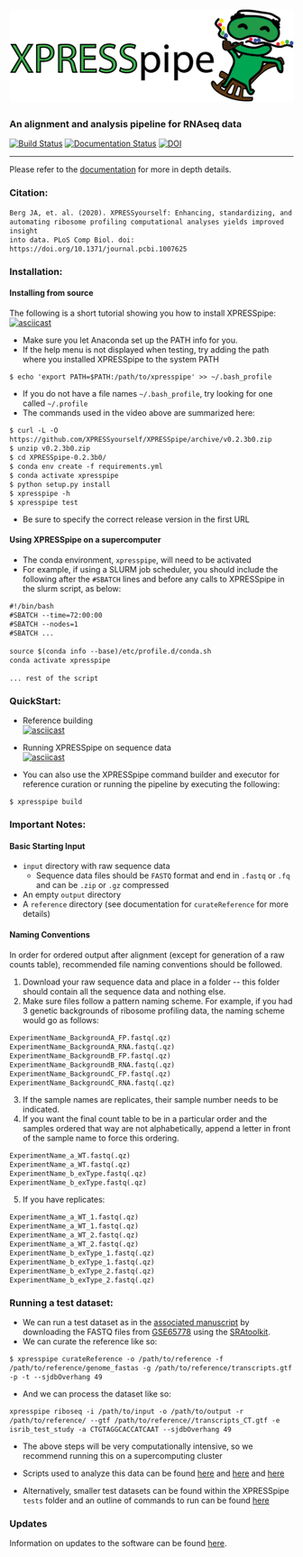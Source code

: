 # ![XPRESSpipe](https://raw.githubusercontent.com/XPRESSyourself/XPRESSpipe/master/docs/content/xpresspipe.png)


### An alignment and analysis pipeline for RNAseq data

[![Build Status](https://travis-ci.org/XPRESSyourself/XPRESSpipe.svg?branch=master)](https://travis-ci.org/XPRESSyourself/XPRESSpipe)
[![Documentation Status](https://readthedocs.org/projects/xpresspipe/badge/?version=latest)](https://xpresspipe.readthedocs.io/en/latest/?badge=latest)
[![DOI](https://zenodo.org/badge/170939943.svg)](https://zenodo.org/badge/latestdoi/170939943)
<!--[![Anaconda-Server Badge](https://anaconda.org/bioconda/xpresspipe/badges/version.svg)](https://anaconda.org/bioconda/xpresspipe)-->
<!--[![codecov.io](https://codecov.io/gh/XPRESSyourself/XPRESSpipe/XPRESSpipe.svg?branch=master)](https://codecov.io/gh/XPRESSyourself/XPRESSpipe)-->
<!--[![Docker](https://img.shields.io/static/v1.svg?label=docker&message=dowload&color=informational)](https://cloud.docker.com/repository/docker/jordanberg/xpresspipe/general)-->

-----
Please refer to the [documentation](https://xpresspipe.readthedocs.io/en/latest/?badge=latest) for more in depth details.

### Citation:    
```
Berg JA, et. al. (2020). XPRESSyourself: Enhancing, standardizing, and
automating ribosome profiling computational analyses yields improved insight
into data. PLoS Comp Biol. doi: https://doi.org/10.1371/journal.pcbi.1007625
```

### Installation:   
#### Installing from source
The following is a short tutorial showing you how to install XPRESSpipe:   
[![asciicast](https://asciinema.org/a/262192.svg)](https://asciinema.org/a/262192?speed=4)

- Make sure you let Anaconda set up the PATH info for you.
- If the help menu is not displayed when testing, try adding the path where you installed XPRESSpipe to the system PATH
```
$ echo 'export PATH=$PATH:/path/to/xpresspipe' >> ~/.bash_profile
```
- If you do not have a file names `~/.bash_profile`, try looking for one called `~/.profile`
- The commands used in the video above are summarized here:
```
$ curl -L -O https://github.com/XPRESSyourself/XPRESSpipe/archive/v0.2.3b0.zip
$ unzip v0.2.3b0.zip
$ cd XPRESSpipe-0.2.3b0/
$ conda env create -f requirements.yml
$ conda activate xpresspipe
$ python setup.py install
$ xpresspipe -h
$ xpresspipe test
```
- Be sure to specify the correct release version in the first URL

#### Using XPRESSpipe on a supercomputer
- The conda environment, `xpresspipe`, will need to be activated
- For example, if using a SLURM job scheduler, you should include the following after the `#SBATCH` lines and before any calls to XPRESSpipe in the slurm script, as below:
```
#!/bin/bash
#SBATCH --time=72:00:00
#SBATCH --nodes=1
#SBATCH ...

source $(conda info --base)/etc/profile.d/conda.sh
conda activate xpresspipe

... rest of the script
```

### QuickStart:   
- Reference building   
[![asciicast](https://asciinema.org/a/256340.svg)](https://asciinema.org/a/256340?speed=4)

- Running XPRESSpipe on sequence data   
[![asciicast](https://asciinema.org/a/256343.svg)](https://asciinema.org/a/256343?speed=4)

- You can also use the XPRESSpipe command builder and executor for reference curation or running the pipeline by executing the following:
```
$ xpresspipe build
```


### Important Notes:    
#### Basic Starting Input
- `input` directory with raw sequence data
  - Sequence data files should be `FASTQ` format and end in `.fastq` or `.fq` and can be `.zip` or `.gz` compressed
- An empty `output` directory
- A `reference` directory (see documentation for `curateReference` for more details)

#### Naming Conventions
In order for ordered output after alignment (except for generation of a raw counts table), recommended file naming conventions should be followed.

1. Download your raw sequence data and place in a folder -- this folder should contain all the sequence data and nothing else.
2. Make sure files follow a pattern naming scheme. For example, if you had 3 genetic backgrounds of ribosome profiling data, the naming scheme would go as follows:
```
ExperimentName_BackgroundA_FP.fastq(.qz)
ExperimentName_BackgroundA_RNA.fastq(.qz)
ExperimentName_BackgroundB_FP.fastq(.qz)
ExperimentName_BackgroundB_RNA.fastq(.qz)
ExperimentName_BackgroundC_FP.fastq(.qz)
ExperimentName_BackgroundC_RNA.fastq(.qz)
```
3. If the sample names are replicates, their sample number needs to be indicated.
4. If you want the final count table to be in a particular order and the samples ordered that way are not alphabetically, append a letter in front of the sample name to force this ordering.
```
ExperimentName_a_WT.fastq(.qz)
ExperimentName_a_WT.fastq(.qz)
ExperimentName_b_exType.fastq(.qz)
ExperimentName_b_exType.fastq(.qz)
```
5. If you have replicates:
```
ExperimentName_a_WT_1.fastq(.qz)
ExperimentName_a_WT_1.fastq(.qz)
ExperimentName_a_WT_2.fastq(.qz)
ExperimentName_a_WT_2.fastq(.qz)
ExperimentName_b_exType_1.fastq(.qz)
ExperimentName_b_exType_1.fastq(.qz)
ExperimentName_b_exType_2.fastq(.qz)
ExperimentName_b_exType_2.fastq(.qz)
```


### Running a test dataset:
- We can run a test dataset as in the [associated manuscript](https://www.biorxiv.org/content/10.1101/704320v1) by downloading the FASTQ files from [GSE65778](https://www.ncbi.nlm.nih.gov/geo/query/acc.cgi?acc=GSE65778) using the [SRAtoolkit](https://www.biostars.org/p/111040/).
- We can curate the reference like so:
```
$ xpresspipe curateReference -o /path/to/reference -f /path/to/reference/genome_fastas -g /path/to/reference/transcripts.gtf -p -t --sjdbOverhang 49
```
- And we can process the dataset like so:
```
xpresspipe riboseq -i /path/to/input -o /path/to/output -r /path/to/reference/ --gtf /path/to/reference//transcripts_CT.gtf -e isrib_test_study -a CTGTAGGCACCATCAAT --sjdbOverhang 49
```
- The above steps will be very computationally intensive, so we recommend running this on a supercomputing cluster
- Scripts used to analyze this data can be found [here](https://github.com/XPRESSyourself/xpressyourself_manuscript/blob/master/isrib_analysis/isrib_analysis.py) and [here](https://github.com/XPRESSyourself/xpressyourself_manuscript/blob/master/isrib_analysis/isrib_de/run_de.sh) and [here](https://github.com/XPRESSyourself/xpressyourself_manuscript/blob/master/isrib_analysis/isrib_de/isrib_de_analysis.py)

- Alternatively, smaller test datasets can be found within the XPRESSpipe `tests` folder and an outline of commands to run can be found [here](https://github.com/XPRESSyourself/XPRESSpipe/blob/master/tests/test_pipelines.py)


### Updates
Information on updates to the software can be found [here](https://github.com/XPRESSyourself/XPRESSpipe/releases).
